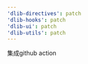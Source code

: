 ```yaml
---
'dlib-directives': patch
'dlib-hooks': patch
'dlib-ui': patch
'dlib-utils': patch
---
```


集成github action
